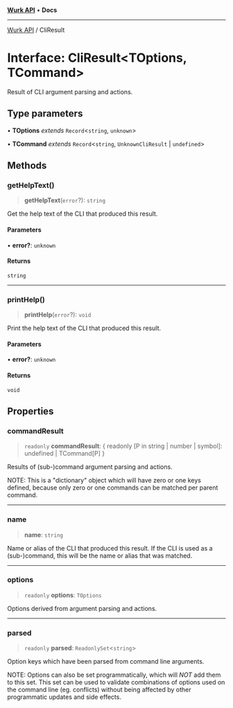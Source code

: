 [**Wurk API**](../README.md) • **Docs**

***

[Wurk API](../README.md) / CliResult

# Interface: CliResult\<TOptions, TCommand\>

Result of CLI argument parsing and actions.

## Type parameters

• **TOptions** *extends* `Record`\<`string`, `unknown`\>

• **TCommand** *extends* `Record`\<`string`, `UnknownCliResult` \| `undefined`\>

## Methods

### getHelpText()

> **getHelpText**(`error`?): `string`

Get the help text of the CLI that produced this result.

#### Parameters

• **error?**: `unknown`

#### Returns

`string`

***

### printHelp()

> **printHelp**(`error`?): `void`

Print the help text of the CLI that produced this result.

#### Parameters

• **error?**: `unknown`

#### Returns

`void`

## Properties

### commandResult

> `readonly` **commandResult**: \{ readonly \[P in string \| number \| symbol\]: undefined \| TCommand\[P\] \}

Results of (sub-)command argument parsing and actions.

NOTE: This is a "dictionary" object which will have zero or one keys
defined, because only zero or one commands can be matched per parent
command.

***

### name

> **name**: `string`

Name or alias of the CLI that produced this result. If the CLI is used as
a (sub-)command, this will be the name or alias that was matched.

***

### options

> `readonly` **options**: `TOptions`

Options derived from argument parsing and actions.

***

### parsed

> `readonly` **parsed**: `ReadonlySet`\<`string`\>

Option keys which have been parsed from command line arguments.

NOTE: Options can also be set programmatically, which will _NOT_ add
them to this set. This set can be used to validate combinations of
options used on the command line (eg. conflicts) without being
affected by other programmatic updates and side effects.
